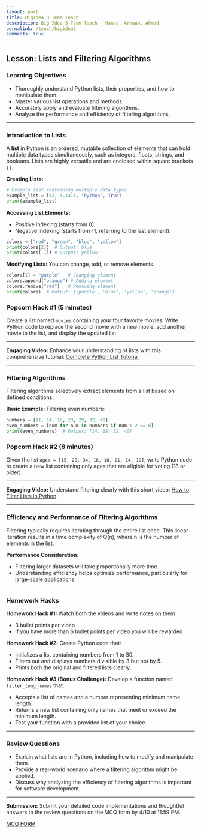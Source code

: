 ```yaml
---
layout: post
title: BigIdea 3 Team Teach
description: Big Idea 3 Team Teach - Manas, Arhaan, Ahmad
permalink: /teach/bigidea3
comments: true
---
```


## Lesson: Lists and Filtering Algorithms

### Learning Objectives
- Thoroughly understand Python lists, their properties, and how to manipulate them.
- Master various list operations and methods.
- Accurately apply and evaluate filtering algorithms.
- Analyze the performance and efficiency of filtering algorithms.

---

### Introduction to Lists

A **list** in Python is an ordered, mutable collection of elements that can hold multiple data types simultaneously, such as integers, floats, strings, and booleans. Lists are highly versatile and are enclosed within square brackets `[]`.

**Creating Lists:**
```python
# Example list containing multiple data types
example_list = [42, 3.1415, "Python", True]
print(example_list)
```

**Accessing List Elements:**
- Positive indexing (starts from 0).
- Negative indexing (starts from -1, referring to the last element).
```python
colors = ["red", "green", "blue", "yellow"]
print(colors[2])  # Output: blue
print(colors[-1]) # Output: yellow
```

**Modifying Lists:**
You can change, add, or remove elements.
```python
colors[1] = "purple"   # Changing element
colors.append("orange") # Adding element
colors.remove("red")   # Removing element
print(colors)  # Output: ['purple', 'blue', 'yellow', 'orange']
```

### Popcorn Hack #1 (5 minutes)
Create a list named `movies` containing your four favorite movies. Write Python code to replace the second movie with a new movie, add another movie to the list, and display the updated list.

---

**Engaging Video:**
Enhance your understanding of lists with this comprehensive tutorial:
[Complete Python List Tutorial](https://www.youtube.com/watch?v=ohCDWZgNIU0)

---

### Filtering Algorithms
Filtering algorithms selectively extract elements from a list based on defined conditions.

**Basic Example:** Filtering even numbers:
```python
numbers = [11, 14, 18, 23, 29, 32, 40]
even_numbers = [num for num in numbers if num % 2 == 0]
print(even_numbers)  # Output: [14, 18, 32, 40]
```

### Popcorn Hack #2 (8 minutes)
Given the list `ages = [15, 20, 34, 16, 18, 21, 14, 19]`, write Python code to create a new list containing only ages that are eligible for voting (18 or older).

---

**Engaging Video:**
Understand filtering clearly with this short video:
[How to Filter Lists in Python](https://www.youtube.com/watch?v=3dt4OGnU5sM)

---

### Efficiency and Performance of Filtering Algorithms
Filtering typically requires iterating through the entire list once. This linear iteration results in a time complexity of O(n), where n is the number of elements in the list.

**Performance Consideration:**
- Filtering larger datasets will take proportionally more time.
- Understanding efficiency helps optimize performance, particularly for large-scale applications.

---

### Homework Hacks

**Homework Hack #1:**
Watch both the videos and write notes on them
- 3 bullet points per video 
- If you have more than 6 bullet points per video you will be rewarded

**Homework Hack #2:**
Create Python code that:
- Initializes a list containing numbers from 1 to 30.
- Filters out and displays numbers divisible by 3 but not by 5.
- Prints both the original and filtered lists clearly.

**Homework Hack #3 (Bonus Challenge):**
Develop a function named `filter_long_names` that:
- Accepts a list of names and a number representing minimum name length.
- Returns a new list containing only names that meet or exceed the minimum length.
- Test your function with a provided list of your choice.

---

### Review Questions
- Explain what lists are in Python, including how to modify and manipulate them.
- Provide a real-world scenario where a filtering algorithm might be applied.
- Discuss why analyzing the efficiency of filtering algorithms is important for software development.

---

**Submission:** Submit your detailed code implementations and thoughtful answers to the review questions on the MCQ form by 4/10 at 11:59 PM. 

<a href="https://docs.google.com/forms/d/e/1FAIpQLSefix7pz4ljS7LIs5HktA1OFVFw_p2kLPYt9YGlgaYeWllA_w/viewform">MCQ FORM</a>



